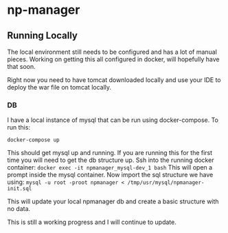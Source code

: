 # np-manager

## Running Locally
The local environment still needs to be configured and has a lot of manual pieces. Working on getting this all configured in docker, will hopefully have that soon. 

Right now you need to have tomcat downloaded locally and use your IDE to deploy the war file on tomcat locally. 

### DB
I have a local instance of mysql that can be run using docker-compose. To run this:

`docker-compose up`

This should get mysql up and running. If you are running this for the first time you will need to get the db structure up. Ssh into the running docker container:
`docker exec -it npmanager_mysql-dev_1 bash`
This will open a prompt inside the mysql container. Now import the sql structure we have using:
`mysql -u root -proot npmanager < /tmp/usr/mysql/npmanager-init.sql`

This will update your local npmanager db and create a basic structure with no data. 


This is still a working progress and I will continue to update. 
    
    
    
